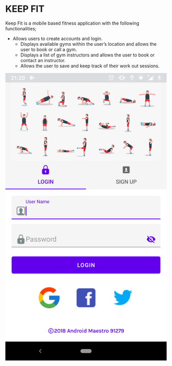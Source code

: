 # KEEP FIT
Keep Fit is a mobile based fitness application with the following functionalities;
- Allows users to create accounts and login.
    * Displays available gyms within the user’s location and allows the user to book or call a gym.
    * Displays a list of gym instructors and allows the user to book or contact an instructor.
    * Allows the user to save and keep track of their work out sessions. 

![alt text](screenshots/LoginScreen.png "Description goes here")
